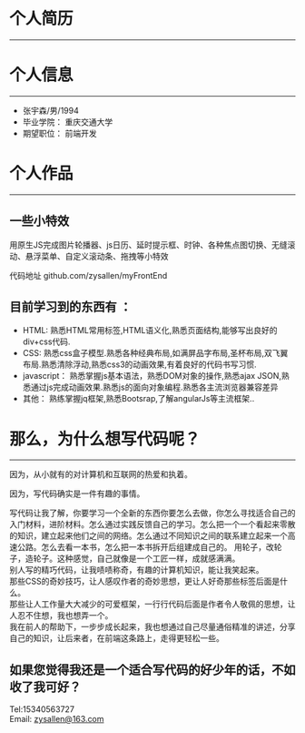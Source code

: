 # 个人简历
***
# 个人信息
***

 *   张宇森/男/1994
 *   毕业学院： 重庆交通大学
 *   期望职位： 前端开发
 
 
# 个人作品
***

## 一些小特效

用原生JS完成图片轮播器、js日历、延时提示框、时钟、各种焦点图切换、无缝滚动、悬浮菜单、自定义滚动条、拖拽等小特效 

  
  
   
  代码地址 github.com/zysallen/myFrontEnd  
   
  
  
          
## 目前学习到的东西有 ：
* HTML: 熟悉HTML常用标签,HTML语义化,熟悉页面结构,能够写出良好的div+css代码.
* CSS: 熟悉css盒子模型.熟悉各种经典布局,如满屏品字布局,圣杯布局,双飞翼布局.熟悉清除浮动,熟悉css3的动画效果,有着良好的代码书写习惯.
* javascript： 熟悉掌握js基本语法，熟悉DOM对象的操作,熟悉ajax JSON,熟悉通过js完成动画效果.熟悉js的面向对象编程.熟悉各主流浏览器兼容差异
* 其他： 熟练掌握jq框架,熟悉Bootsrap,了解angularJs等主流框架..
        
# 那么，为什么想写代码呢？
***
 因为，从小就有的对计算机和互联网的热爱和执着。
  
  因为，写代码确实是一件有趣的事情。 
  
  写代码让我了解，你要学习一个全新的东西你要怎么去做，你怎么寻找适合自己的入门材料，进阶材料。怎么通过实践反馈自己的学习。怎么把一个一个看起来零散的知识，建立起来他们之间的网络。怎么通过不同知识之间的联系建立起来一个高速公路。怎么去看一本书，怎么把一本书拆开后组建成自己的。 
  用轮子，改轮子，造轮子。这种感觉，自己就像是一个工匠一样，成就感满满。  
  别人写的精巧代码，让我啧啧称奇，有趣的计算机知识，能让我笑起来。  
  那些CSS的奇妙技巧，让人感叹作者的奇妙思想，更让人好奇那些标签后面是什么。  
  那些让人工作量大大减少的可爱框架，一行行代码后面是作者令人敬佩的思想，让人忍不住想，我也想弄一个。  
  我在前人的帮助下，一步步成长起来，我也想通过自己尽量通俗精准的讲述，分享自己的知识，让后来者，在前端这条路上，走得更轻松一些。  
## 如果您觉得我还是一个适合写代码的好少年的话，不如收了我可好？
  Tel:15340563727  
  Email: zysallen@163.com